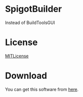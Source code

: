 # SpigotBuilder
Instead of BuildToolsGUI
# License
[MITLicense](https://opensource.org/licenses/MIT)
# Download
You can get this software from [here](https://github.com/Seaoftrees/SpigotBuilder/blob/master/src/SpigotBuilder/bin/Debug/app.publish/SpigotBuilder.exe?raw=true).
